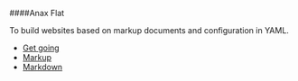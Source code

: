 ####Anax Flat

To build websites based on markup documents and configuration in YAML.

* [Get going](http://dbwebb.se/kunskap/bygg-me-sida-med-anax-flat)
* [Markup](https://en.wikipedia.org/wiki/Markup_language)
* [Markdown](https://daringfireball.net/projects/markdown/basics) 
